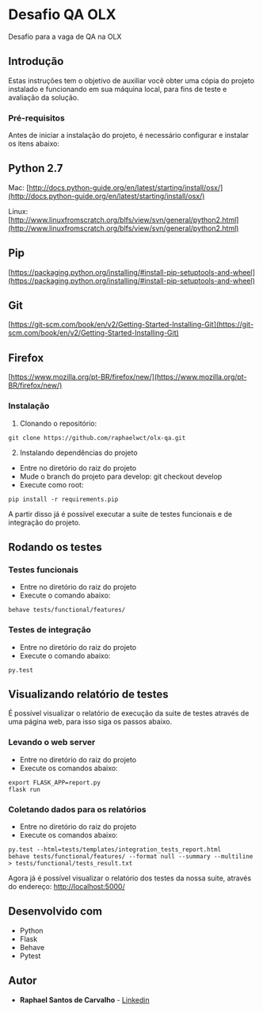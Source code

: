 # Desafio QA OLX

Desafio para a vaga de QA na OLX

## Introdução

Estas instruções tem o objetivo de auxiliar você obter uma cópia do projeto instalado e funcionando em sua máquina local, para fins de teste e avaliação da solução.

### Pré-requisitos

Antes de iniciar a instalação do projeto, é necessário configurar e instalar os itens abaixo:

## Python 2.7
Mac: [http://docs.python-guide.org/en/latest/starting/install/osx/](http://docs.python-guide.org/en/latest/starting/install/osx/)

Linux: [http://www.linuxfromscratch.org/blfs/view/svn/general/python2.html](http://www.linuxfromscratch.org/blfs/view/svn/general/python2.html)

## Pip
[https://packaging.python.org/installing/#install-pip-setuptools-and-wheel](https://packaging.python.org/installing/#install-pip-setuptools-and-wheel)

## Git
[https://git-scm.com/book/en/v2/Getting-Started-Installing-Git](https://git-scm.com/book/en/v2/Getting-Started-Installing-Git)

## Firefox
[https://www.mozilla.org/pt-BR/firefox/new/](https://www.mozilla.org/pt-BR/firefox/new/)

### Instalação

1) Clonando o repositório:
```
git clone https://github.com/raphaelwct/olx-qa.git
```

2) Instalando dependências do projeto
- Entre no diretório do raiz do projeto
- Mude o branch do projeto para develop: git checkout develop
- Execute como root: 
```
pip install -r requirements.pip
```

A partir disso já é possível executar a suite de testes funcionais e de integração do projeto.

## Rodando os testes

### Testes funcionais

* Entre no diretório do raiz do projeto
* Execute o comando abaixo:
```
behave tests/functional/features/
```

### Testes de integração

* Entre no diretório do raiz do projeto
* Execute o comando abaixo:
```
py.test
```

## Visualizando relatório de testes

É possível visualizar o relatório de execução da suite de testes através de uma página web,
para isso siga os passos abaixo.

### Levando o web server

* Entre no diretório do raiz do projeto
* Execute os comandos abaixo:
```
export FLASK_APP=report.py
flask run
```

### Coletando dados para os relatórios

* Entre no diretório do raiz do projeto
* Execute os comandos abaixo:
```
py.test --html=tests/templates/integration_tests_report.html
behave tests/functional/features/ --format null --summary --multiline > tests/functional/tests_result.txt
```

Agora já é possível visualizar o relatório dos testes da nossa suite, através do endereço:
[http://localhost:5000/](http://localhost:5000/)

## Desenvolvido com

* Python
* Flask
* Behave
* Pytest

## Autor

* **Raphael Santos de Carvalho** - [Linkedin](https://br.linkedin.com/in/raphaelwct)

